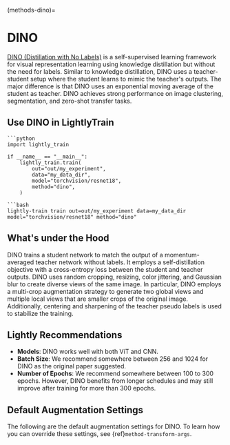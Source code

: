 (methods-dino)=

# DINO

[DINO (Distillation with No Labels)](https://arxiv.org/abs/2104.14294) is a self-supervised learning framework for visual representation learning using knowledge distillation but without the need for labels. Similar to knowledge distillation, DINO uses a teacher-student setup where the student learns to mimic the teacher's outputs. The major difference is that DINO uses an exponential moving average of the student as teacher. DINO achieves strong performance on image clustering, segmentation, and zero-shot transfer tasks.

## Use DINO in LightlyTrain

````{tab} Python
```python
import lightly_train

if __name__ == "__main__":
    lightly_train.train(
        out="out/my_experiment", 
        data="my_data_dir",
        model="torchvision/resnet18",
        method="dino",
    )
````

````{tab} Command Line
```bash
lightly-train train out=out/my_experiment data=my_data_dir model="torchvision/resnet18" method="dino"
````

## What's under the Hood

DINO trains a student network to match the output of a momentum-averaged teacher network without labels. It employs a self-distillation objective with a cross-entropy loss between the student and teacher outputs. DINO uses random cropping, resizing, color jittering, and Gaussian blur to create diverse views of the same image. In particular, DINO employs a multi-crop augmentation strategy to generate two global views and multiple local views that are smaller crops of the original image. Additionally, centering and sharpening of the teacher pseudo labels is used to stabilize the training.

## Lightly Recommendations

- **Models**: DINO works well with both ViT and CNN.
- **Batch Size**: We recommend somewhere between 256 and 1024 for DINO as the original paper suggested.
- **Number of Epochs**: We recommend somewhere between 100 to 300 epochs. However, DINO benefits from longer schedules and may still improve after training for more than 300 epochs.

## Default Augmentation Settings

The following are the default augmentation settings for DINO. To learn how you can override these settings, see {ref}`method-transform-args`.

```{include} _auto/dino_transform_args.md
```